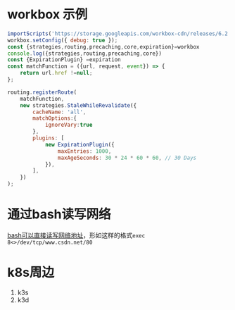 # workbox 示例

```javascript
importScripts('https://storage.googleapis.com/workbox-cdn/releases/6.2.0/workbox-sw.js');
workbox.setConfig({ debug: true });
const {strategies,routing,precaching,core,expiration}=workbox
console.log({strategies,routing,precaching,core})
const {ExpirationPlugin} =expiration
const matchFunction = ({url, request, event}) => {
    return url.href !=null;
};

routing.registerRoute(
    matchFunction,
    new strategies.StaleWhileRevalidate({
        cacheName: 'all',
        matchOptions:{
            ignoreVary:true
        },
        plugins: [
            new ExpirationPlugin({
                maxEntries: 1000,
                maxAgeSeconds: 30 * 24 * 60 * 60, // 30 Days
            }),
        ],
    })
);

```

# 通过bash读写网络

[bash可以直接读写网络地址](https://blog.csdn.net/realDonaldTrump/article/details/84423450)，形如这样的格式`exec 8<>/dev/tcp/www.csdn.net/80`

# k8s周边

1. k3s
2. k3d
